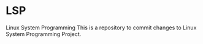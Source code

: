# LSP
Linux System Programming
This is a repository to commit changes to Linux System Programming Project.
